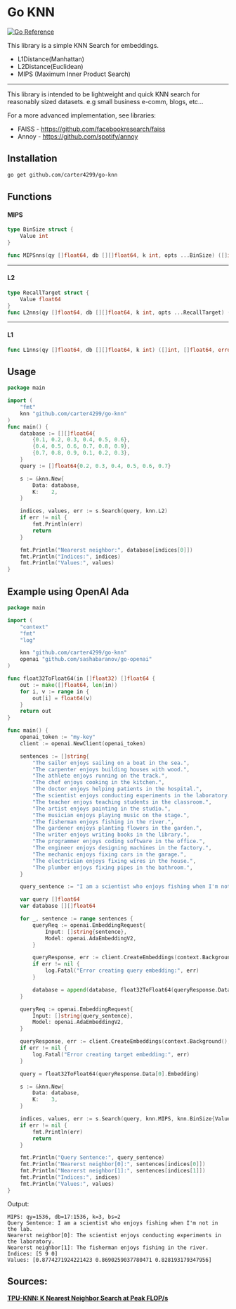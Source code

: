 # Go KNN
[![Go Reference](https://pkg.go.dev/badge/github.com/carter4299/go-knn.svg)](https://pkg.go.dev/github.com/carter4299/go-knn)

This library is a simple KNN Search for embeddings.
* L1Distance(Manhattan)
* L2Distance(Euclidean)
* MIPS (Maximum Inner Product Search)

---

This library is intended to be lightweight and quick KNN search for reasonably sized datasets. e.g small business e-comm, blogs, etc...

For a more advanced implementation, see libraries:
* FAISS - https://github.com/facebookresearch/faiss
* Annoy - https://github.com/spotify/annoy

## Installation
```sh
go get github.com/carter4299/go-knn
```

## Functions

#### MIPS
```go
type BinSize struct {
	Value int
}

func MIPSnns(qy []float64, db [][]float64, k int, opts ...BinSize) ([]int, []float64, error)
```

---

#### L2

```go 
type RecallTarget struct {
	Value float64
}
func L2nns(qy []float64, db [][]float64, k int, opts ...RecallTarget) ([]int, []float64, error)
```

---

#### L1
```go 
func L1nns(qy []float64, db [][]float64, k int) ([]int, []float64, error)
```

## Usage
```go
package main

import (
	"fmt"
	knn "github.com/carter4299/go-knn"
)
func main() {
	database := [][]float64{
		{0.1, 0.2, 0.3, 0.4, 0.5, 0.6},
		{0.4, 0.5, 0.6, 0.7, 0.8, 0.9},
		{0.7, 0.8, 0.9, 0.1, 0.2, 0.3},
	}
	query := []float64{0.2, 0.3, 0.4, 0.5, 0.6, 0.7}

	s := &knn.New{
		Data: database,
		K:    2,
	}

	indices, values, err := s.Search(query, knn.L2)
	if err != nil {
		fmt.Println(err)
		return
	}

	fmt.Println("Nearerst neighbor:", database[indices[0]])
	fmt.Println("Indices:", indices)
	fmt.Println("Values:", values)
}
```

## Example using OpenAI Ada
```go
package main

import (
	"context"
	"fmt"
	"log"

	knn "github.com/carter4299/go-knn"
	openai "github.com/sashabaranov/go-openai"
)

func float32ToFloat64(in []float32) []float64 {
	out := make([]float64, len(in))
	for i, v := range in {
		out[i] = float64(v)
	}
	return out
}

func main() {
	openai_token := "my-key"
	client := openai.NewClient(openai_token)

	sentences := []string{
		"The sailor enjoys sailing on a boat in the sea.",
		"The carpenter enjoys building houses with wood.",
		"The athlete enjoys running on the track.",
		"The chef enjoys cooking in the kitchen.",
		"The doctor enjoys helping patients in the hospital.",
		"The scientist enjoys conducting experiments in the laboratory.",
		"The teacher enjoys teaching students in the classroom.",
		"The artist enjoys painting in the studio.",
		"The musician enjoys playing music on the stage.",
		"The fisherman enjoys fishing in the river.",
		"The gardener enjoys planting flowers in the garden.",
		"The writer enjoys writing books in the library.",
		"The programmer enjoys coding software in the office.",
		"The engineer enjoys designing machines in the factory.",
		"The mechanic enjoys fixing cars in the garage.",
		"The electrician enjoys fixing wires in the house.",
		"The plumber enjoys fixing pipes in the bathroom.",
	}

	query_sentence := "I am a scientist who enjoys fishing when I'm not in the lab."

	var query []float64
	var database [][]float64

	for _, sentence := range sentences {
		queryReq := openai.EmbeddingRequest{
			Input: []string{sentence},
			Model: openai.AdaEmbeddingV2,
		}

		queryResponse, err := client.CreateEmbeddings(context.Background(), queryReq)
		if err != nil {
			log.Fatal("Error creating query embedding:", err)
		}

		database = append(database, float32ToFloat64(queryResponse.Data[0].Embedding))
	}

	queryReq := openai.EmbeddingRequest{
		Input: []string{query_sentence},
		Model: openai.AdaEmbeddingV2,
	}

	queryResponse, err := client.CreateEmbeddings(context.Background(), queryReq)
	if err != nil {
		log.Fatal("Error creating target embedding:", err)
	}

	query = float32ToFloat64(queryResponse.Data[0].Embedding)

	s := &knn.New{
		Data: database,
		K:    3,
	}

	indices, values, err := s.Search(query, knn.MIPS, knn.BinSize{Value: 2})
	if err != nil {
		fmt.Println(err)
		return
	}

	fmt.Println("Query Sentence:", query_sentence)
	fmt.Println("Nearerst neighbor[0]:", sentences[indices[0]])
	fmt.Println("Nearerst neighbor[1]:", sentences[indices[1]])
	fmt.Println("Indices:", indices)
	fmt.Println("Values:", values)
}
```
Output:
```
MIPS: qy=1536, db=17:1536, k=3, bs=2
Query Sentence: I am a scientist who enjoys fishing when I'm not in the lab.
Nearerst neighbor[0]: The scientist enjoys conducting experiments in the laboratory.
Nearerst neighbor[1]: The fisherman enjoys fishing in the river.
Indices: [5 9 0]
Values: [0.8774271924221423 0.8690259037780471 0.828193179347956]
```

## Sources:
**[TPU-KNN: K Nearest Neighbor Search at Peak FLOP/s](https://arxiv.org/abs/2206.14286)**